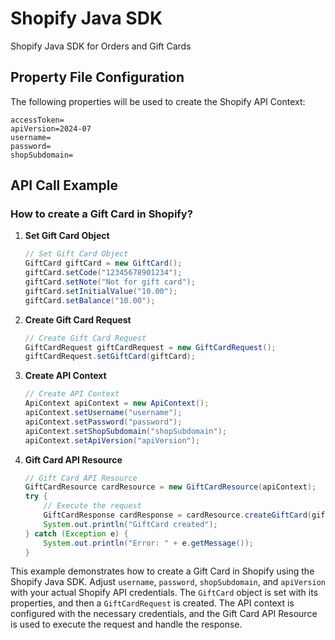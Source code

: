 # Shopify Java SDK
Shopify Java SDK for Orders and Gift Cards

## Property File Configuration
The following properties will be used to create the Shopify API Context:

```properties
accessToken=
apiVersion=2024-07
username=
password=
shopSubdomain=
```

## API Call Example

### How to create a Gift Card in Shopify?

1. **Set Gift Card Object**

    ```java
    // Set Gift Card Object
    GiftCard giftCard = new GiftCard();
    giftCard.setCode("12345678901234");
    giftCard.setNote("Not for gift card");
    giftCard.setInitialValue("10.00");
    giftCard.setBalance("10.00");
    ```

2. **Create Gift Card Request**

    ```java
    // Create Gift Card Request
    GiftCardRequest giftCardRequest = new GiftCardRequest();
    giftCardRequest.setGiftCard(giftCard);
    ```

3. **Create API Context**

    ```java
    // Create API Context
    ApiContext apiContext = new ApiContext();
    apiContext.setUsername("username");
    apiContext.setPassword("password");
    apiContext.setShopSubdomain("shopSubdomain");
    apiContext.setApiVersion("apiVersion");
    ```

4. **Gift Card API Resource**

    ```java
    // Gift Card API Resource
    GiftCardResource cardResource = new GiftCardResource(apiContext);
    try {
        // Execute the request
        GiftCardResponse cardResponse = cardResource.createGiftCard(giftCardRequest);
        System.out.println("GiftCard created");
    } catch (Exception e) {
        System.out.println("Error: " + e.getMessage());
    }
    ```

This example demonstrates how to create a Gift Card in Shopify using the Shopify Java SDK. Adjust `username`, `password`, `shopSubdomain`, and `apiVersion` with your actual Shopify API credentials. The `GiftCard` object is set with its properties, and then a `GiftCardRequest` is created. The API context is configured with the necessary credentials, and the Gift Card API Resource is used to execute the request and handle the response.
